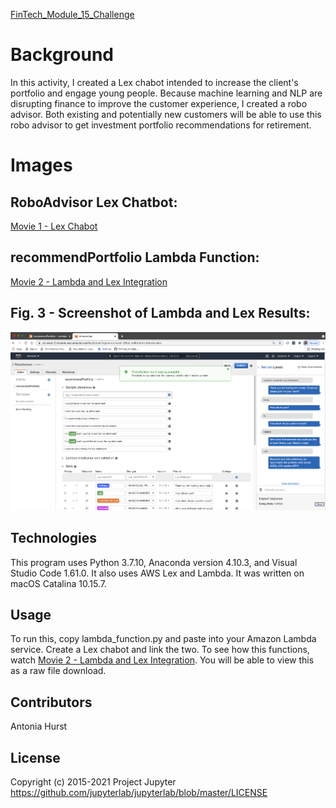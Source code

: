 [FinTech_Module_15_Challenge](https://github.com/toniahurst/FinTech_Module_15_Challenge)

# Background
In this activity, I created a Lex chabot intended to increase the client's portfolio and engage young people. Because machine learning and NLP are disrupting finance to improve the customer experience, I created a robo advisor. Both existing and potentially new customers will be able to use this robo advisor to get investment portfolio recommendations for retirement.

# Images

## RoboAdvisor Lex Chatbot: 

[Movie 1 - Lex Chabot](https://github.com/toniahurst/FinTech_Module_15_Challenge/blob/main/TH_Clip_1_Mod_15.mov)

## recommendPortfolio Lambda Function: 

[Movie 2 - Lambda and Lex Integration](https://github.com/toniahurst/FinTech_Module_15_Challenge/blob/main/TH_lambda_and_lex.mov)

## Fig. 3 - Screenshot of Lambda and Lex Results: 

![Fig 1](https://github.com/toniahurst/FinTech_Module_15_Challenge/blob/main/Mod_15_image.png)


## Technologies

This program uses Python 3.7.10, Anaconda version 4.10.3, and Visual Studio Code 1.61.0. It also uses AWS Lex and Lambda. It was written on macOS Catalina 10.15.7.

## Usage

To run this, copy lambda_function.py and paste into your Amazon Lambda service. Create a Lex chabot and link the two. To see how this functions, watch [Movie 2 - Lambda and Lex Integration](https://github.com/toniahurst/FinTech_Module_15_Challenge/blob/main/TH_lambda_and_lex.mov). You will be able to view this as a raw file download.

## Contributors

Antonia Hurst

## License
Copyright (c) 2015-2021 Project Jupyter https://github.com/jupyterlab/jupyterlab/blob/master/LICENSE



